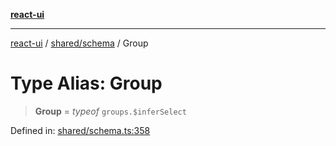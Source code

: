 [**react-ui**](../../../README.md)

***

[react-ui](../../../README.md) / [shared/schema](../README.md) / Group

# Type Alias: Group

> **Group** = *typeof* `groups.$inferSelect`

Defined in: [shared/schema.ts:358](https://github.com/UWA-CITS5206-DMR/react-ui/blob/7050e78c07ed514b5a3e8c4228a2104c7641f592/shared/schema.ts#L358)
